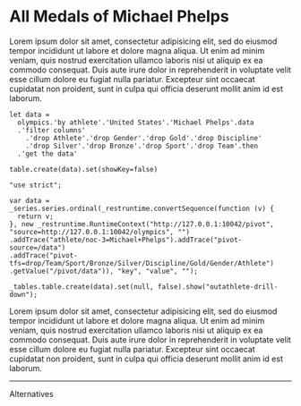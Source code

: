 All Medals of Michael Phelps
============================

Lorem ipsum dolor sit amet, consectetur adipisicing elit, sed do eiusmod tempor incididunt ut labore 
et dolore magna aliqua. Ut enim ad minim veniam, quis nostrud exercitation ullamco laboris nisi ut 
aliquip ex ea commodo consequat. Duis aute irure dolor in reprehenderit in voluptate velit esse cillum
dolore eu fugiat nulla pariatur. Excepteur sint occaecat cupidatat non proident, sunt in culpa qui 
officia deserunt mollit anim id est laborum.

```
let data =
  olympics.'by athlete'.'United States'.'Michael Phelps'.data
  .'filter columns'
    .'drop Athlete'.'drop Gender'.'drop Gold'.'drop Discipline'
    .'drop Silver'.'drop Bronze'.'drop Sport'.'drop Team'.then
  .'get the data'

table.create(data).set(showKey=false)
```

```
"use strict";

var data = _series.series.ordinal(_restruntime.convertSequence(function (v) {
  return v;
}, new _restruntime.RuntimeContext("http://127.0.0.1:10042/pivot", "source=http://127.0.0.1:10042/olympics", "")
.addTrace("athlete/noc-3=Michael+Phelps").addTrace("pivot-source=/data")
.addTrace("pivot-tfs=drop/Team/Sport/Bronze/Silver/Discipline/Gold/Gender/Athlete")
.getValue("/pivot/data")), "key", "value", "");

_tables.table.create(data).set(null, false).show("outathlete-drill-down");
```

Lorem ipsum dolor sit amet, consectetur adipisicing elit, sed do eiusmod tempor incididunt ut labore 
et dolore magna aliqua. Ut enim ad minim veniam, quis nostrud exercitation ullamco laboris nisi ut 
aliquip ex ea commodo consequat. Duis aute irure dolor in reprehenderit in voluptate velit esse cillum
dolore eu fugiat nulla pariatur. Excepteur sint occaecat cupidatat non proident, sunt in culpa qui 
officia deserunt mollit anim id est laborum.

----------------------------------------------------------------------------------------------------

Alternatives
